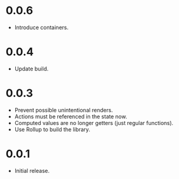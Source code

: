 # 0.0.6

- Introduce containers.

# 0.0.4

- Update build.

# 0.0.3

- Prevent possible unintentional renders.
- Actions must be referenced in the state now.
- Computed values are no longer getters (just regular functions).
- Use Rollup to build the library.

# 0.0.1

- Initial release.
